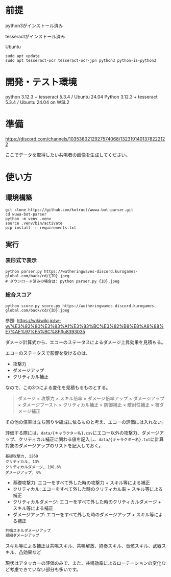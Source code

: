 # 前提
python3がインストール済み

tesseractがインストール済み

Ubuntu
```
sudo apt update
sudo apt tesseract-ocr tesseract-ocr-jpn python3 python-is-python3
```



# 開発・テスト環境
python 3.12.3 + tesseract 5.3.4  / Ubuntu 24.04
Python 3.12.3 + tesseract 5.3.4 / Ubuntu 24.04 on WSL2

# 準備
https://discord.com/channels/1035380212927574068/1323191401378222122

ここでデータを取得したい共鳴者の画像を生成してください。

# 使い方
## 環境構築
```
git clone https://github.com/kotruct/wuwa-bot-parser.git
cd wuwa-bot-parser
python -m venv .venv
source .venv/bin/activate
pip install -r requirements.txt
```

## 実行
### 表形式で表示
```
python parser.py https://wutheringwaves-discord.kurogames-global.com/back/cd/{ID}.jpeg
# ダウンロード済みの場合は: python parser.py {ID}.jpeg
```


### 総合スコア
```
python score.py score.py https://wutheringwaves-discord.kurogames-global.com/back/cd/{ID}.jpeg
```

参照: https://wikiwiki.jp/w-w/%E3%83%80%E3%83%A1%E3%83%BC%E3%82%B8%E8%A8%88%E7%AE%97%E5%BC%8F#u8393035

ダメージ計算式から、エコーのステータスによるダメージ上昇効果を見積もる。

エコーのステータスで影響を受けるのは、
- 攻撃力
- ダメージアップ
- クリティカル補正

なので、この3つによる変化を見積もるものとする。

> ダメージ = 攻撃力 × スキル倍率 × ダメージ倍率アップ × ダメージアップ × ダメージブースト × クリティカル補正 × 防御補正 × 敵耐性補正 × 被ダメージ補正

その他の倍率は立ち回りや編成に依るものと考え、エコーの評価には入れない。

評価する際には、`data/{キャラクター名}.csv`にエコー以外の攻撃力、ダメージアップ、クリティカル補正に関わる値を記入し、`data/{キャラクター名}.txt`に計算対象のダメージアップのリストを記入しておく。

```txt:data/{キャラクター名}.csv
基礎攻撃力, 1269
クリティカル, 13%
クリティカルダメージ, 198.6%
ダメージアップ, 0%
```
- 基礎攻撃力: エコーをすべて外した時の攻撃力 + スキル等による補正
- クリティカル: エコーをすべて外した時のクリティカル率 + スキル等による補正
- クリティカルダメージ: エコーをすべて外した時のクリティカルダメージ + スキル等による補正
- ダメージアップ: エコーをすべて外した時のダメージアップ + スキル等による補正
```txt:data/{キャラクター名}.txt
共鳴スキルダメージアップ
凝縮ダメージアップ
```

スキル等による補正は共鳴スキル、共鳴解放、終奏スキル、音骸スキル、武器スキル、凸効果など


現状はアタッカーの評価のみで、また、共鳴効率によるローテーションの変化など考慮できていない部分も多いです。
